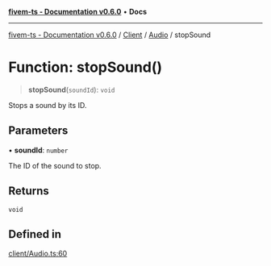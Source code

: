 [**fivem-ts - Documentation v0.6.0**](../../../../../README.md) • **Docs**

***

[fivem-ts - Documentation v0.6.0](../../../../../README.md) / [Client](../../../README.md) / [Audio](../README.md) / stopSound

# Function: stopSound()

> **stopSound**(`soundId`): `void`

Stops a sound by its ID.

## Parameters

• **soundId**: `number`

The ID of the sound to stop.

## Returns

`void`

## Defined in

[client/Audio.ts:60](https://github.com/Purpose-Dev/fivem-ts/blob/main/src/client/Audio.ts#L60)
